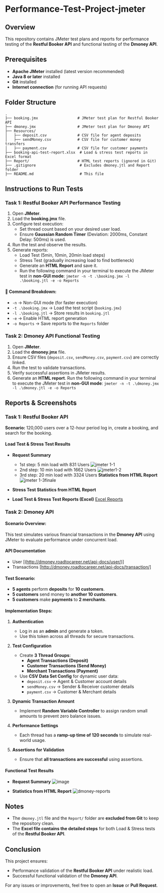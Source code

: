 # Performance-Test-Project-jmeter
## Overview
This repository contains JMeter test plans and reports for performance testing of the **Restful Booker API** and functional testing of the **Dmoney API**.

## Prerequisites
- **Apache JMeter** installed (latest version recommended)
- **Java 8 or later** installed
- **Git** installed
- **Internet connection** (for running API requests)

## Folder Structure
```
.
├── booking.jmx                  # JMeter test plan for Restful Booker API
├── dmoney.jmx                   # JMeter test plan for Dmoney API
├── Resources/
│   ├── deposit.csv              # CSV file for agent deposits
│   ├── sendMoney.csv            # CSV file for customer money transfers
│   ├── payment.csv              # CSV file for customer payments
├── booking-api-test-report.xlsx  # Load & stress test reports in Excel format
├── Report/                      # HTML test reports (ignored in Git)
├── .gitignore                    # Excludes dmoney.jtl and Report folder
├── README.md                     # This file
```

## Instructions to Run Tests
### Task 1: Restful Booker API Performance Testing
1. Open **JMeter**.
2. Load the **booking.jmx** file.
3. Configure test execution:
   - Set thread count based on your desired user load.
   - Ensure **Gaussian Random Timer** (Deviation: 2000ms, Constant Delay: 500ms) is used.
4. Run the test and observe the results.
5. Generate reports:
   - Load Test (5min, 10min, 20min load steps)
   - Stress Test (gradually increasing load to find bottleneck)
   - Generate an **HTML Report** and save it.
   - Run the following command in your terminal to execute the JMeter test in **non-GUI mode**: ``` jmeter -n -t .\booking.jmx -l .\booking.jtl -e -o Reports ```
#### 📌 Command Breakdown:

- `-n` → Non-GUI mode (for faster execution)  
- `-t .\booking.jmx` → Load the test script (`booking.jmx`)  
- `-l .\booking.jtl` → Store results in `booking.jtl`  
- `-e` → Enable HTML report generation  
- `-o Reports` → Save reports to the `Reports` folder  

### Task 2: Dmoney API Functional Testing
1. Open **JMeter**.
2. Load the **dmoney.jmx** file.
3. Ensure CSV files (`deposit.csv`, `sendMoney.csv`, `payment.csv`) are correctly linked.
4. Run the test to validate transactions.
5. Verify successful assertions in JMeter results.
6. Generate an **HTML report**. Run the following command in your terminal to execute the JMeter test in **non-GUI mode**: ``` jmeter -n -t .\dmoney.jmx -l .\dmoney.jtl -e -o Reports ```

## Reports & Screenshots
### Task 1: Restful Booker API
**Scenario:**
120,000 users over a 12-hour period log in, create a booking, and search for the
booking. 
#### Load Test & Stress Test Results
- **Request Summary**
  - 1st step: 5 min load with 831 Users ![jmeter 1-1](https://github.com/user-attachments/assets/463ffd95-26d6-440d-8733-83e3c5a9e2fe)
  - 2nd step: 10 min load with 1662 Users ![jmeter1-2](https://github.com/user-attachments/assets/3283c305-6bcb-42be-a302-350807218bb0)
  - 3rd step: 20 min load with 3324 Users **Statistics from HTML Report** ![jmeter 1-3finale](https://github.com/user-attachments/assets/207e03af-4d01-4a17-a08c-98700857b49c)
  
- **Stress Test Statistics from HTML Report**
  
- **Load Test & Stress Test Reports (Excel)**
  [Excel Reports](https://docs.google.com/spreadsheets/d/1onegMbcLFkq4Mt_uRWEi0odjANg9zXRe/edit?usp=drive_link&ouid=110591976413796555813&rtpof=true&sd=true)

### Task 2: Dmoney API
#### Scenario Overview:
This test simulates various financial transactions in the **Dmoney API** using JMeter to evaluate performance under concurrent load.

#### API Documentation
- User [(http://dmoney.roadtocareer.net/api-docs/user/)]
- Transactions [http://dmoney.roadtocareer.net/api-docs/transaction/]
#### Test Scenario:
- **5 agents** perform **deposits** for **10 customers**.  
- **5 customers** send money to **another 10 customers**.  
- **5 customers** make **payments** to **2 merchants**.  

#### Implementation Steps:
1. **Authentication**  
   - Log in as an **admin** and generate a token.  
   - Use this token across all threads for secure transactions.  

2. **Test Configuration**  
   - Create **3 Thread Groups**:
     - **Agent Transactions (Deposit)**  
     - **Customer Transactions (Send Money)**  
     - **Merchant Transactions (Payment)**  
   - Use **CSV Data Set Config** for dynamic user data:
     - `deposit.csv` → Agent & Customer account details  
     - `sendMoney.csv` → Sender & Receiver customer details  
     - `payment.csv` → Customer & Merchant details  

3. **Dynamic Transaction Amount**  
   - Implement **Random Variable Controller** to assign random small amounts to prevent zero balance issues.  

4. **Performance Settings**  
   - Each thread has a **ramp-up time of 120 seconds** to simulate real-world usage.  

5. **Assertions for Validation**  
   - Ensure that **all transactions are successful** using assertions.  

#### Functional Test Results
- **Request Summary**
  ![image](https://github.com/user-attachments/assets/95b00971-9dad-4906-8465-0b599633ed8f)

- **Statistics from HTML Report**
![dmoney-reports](https://github.com/user-attachments/assets/a9f5f978-c974-447b-bc60-8a043d751a1a)


## Notes
- The `dmoney.jtl` file and the `Report/` folder are **excluded from Git** to keep the repository clean.
- The **Excel file contains the detailed steps** for both Load & Stress tests of the **Restful Booker API**.

## Conclusion
This project ensures:
- Performance validation of the **Restful Booker API** under realistic load.
- Successful functional validation of the **Dmoney API**.

For any issues or improvements, feel free to open an **Issue** or **Pull Request**.
